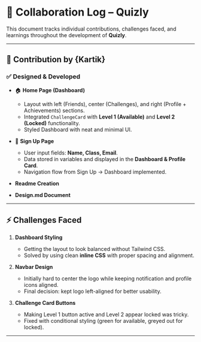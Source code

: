 # 🤝 Collaboration Log – Quizly

This document tracks individual contributions, challenges faced, and learnings throughout the development of **Quizly**.

---

## 📌 Contribution by {Kartik}

### ✅ Designed & Developed
- 🏠 **Home Page (Dashboard)**  
  - Layout with left (Friends), center (Challenges), and right (Profile + Achievements) sections.  
  - Integrated `ChallengeCard` with **Level 1 (Available)** and **Level 2 (Locked)** functionality.  
  - Styled Dashboard with neat and minimal UI.  

- 📝 **Sign Up Page**  
  - User input fields: **Name, Class, Email**.  
  - Data stored in variables and displayed in the **Dashboard & Profile Card**.  
  - Navigation flow from Sign Up → Dashboard implemented.  

- **Readme Creation** 

- **Design.md Document** 

---

## ⚡ Challenges Faced
1. **Dashboard Styling**  
   - Getting the layout to look balanced without Tailwind CSS.  
   - Solved by using clean **inline CSS** with proper spacing and alignment.  

2. **Navbar Design**  
   - Initially hard to center the logo while keeping notification and profile icons aligned.  
   - Final decision: kept logo left-aligned for better usability.  

3. **Challenge Card Buttons**  
   - Making Level 1 button active and Level 2 appear locked was tricky.  
   - Fixed with conditional styling (green for available, greyed out for locked).  

---